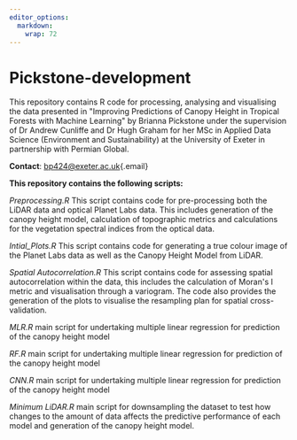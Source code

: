 ```yaml
---
editor_options: 
  markdown: 
    wrap: 72
---
```


# Pickstone-development

This repository contains R code for processing, analysing and
visualising the data presented in "Improving Predictions of Canopy
Height in Tropical Forests with Machine Learning" by Brianna Pickstone
under the supervision of Dr Andrew Cunliffe and Dr Hugh Graham for her
MSc in Applied Data Science (Environment and Sustainability) at the
University of Exeter in partnership with Permian Global.

**Contact**: [bp424\@exeter.ac.uk](mailto:bp424@exeter.ac.uk){.email}

**This repository contains the following scripts:**

*Preprocessing.R* This script contains code for pre-processing both the
LiDAR data and optical Planet Labs data. This includes generation of the
canopy height model, calculation of topographic metrics and calculations
for the vegetation spectral indices from the optical data.

*Intial_Plots.R* This script contains code for generating a true colour
image of the Planet Labs data as well as the Canopy Height Model from
LiDAR.

*Spatial Autocorrelation.R* This script contains code for assessing
spatial autocorrelation within the data, this includes the calculation
of Moran's I metric and visualisation through a variogram. The code also
provides the generation of the plots to visualise the resampling plan
for spatial cross-validation.

*MLR.R* main script for undertaking multiple linear regression for
prediction of the canopy height model

*RF.R* main script for undertaking multiple linear regression for
prediction of the canopy height model

*CNN.R* main script for undertaking multiple linear regression for
prediction of the canopy height model

*Minimum LiDAR.R* main script for downsampling the dataset to test how
changes to the amount of data affects the predictive performance of each
model and generation of the canopy height model.
